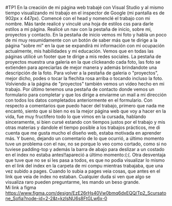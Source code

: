 #TP1 En la creación de mi página web trabajé con Visual Studio y al mismo tiempo visualizando mi trabajo en el inspector de Google (mi pantalla es de 902px x 447px). Comencé con el head y nomenclé el trabajo con mi nombre. Más tarde realicé y vinculé una hoja de estilos css para darle estilos a mi página. Realicé un nav con la pestaña de inicio, sobre mi, proyectos y contacto. En la pestaña de inicio vemos mi foto y habla un poco de mi muy resumidamente con un botón de saber más que te dirige a la página "sobre mi" en la que se expandirá mi información con mi ocupación actualmente, mis habilidades y mi educación. Vemos que en todas las páginas utilicé un footer que te dirige a mis redes sociales. La pestaña de proyectos muestra una galeria en la que clickeando cada foto, las foto se extienden para apreciarlas de mejor manera y además brindandote una descripción de la foto. Para volver a la pestaña de galeria o "proyectos", mejor dicho, podes o tocar la flechita rosa arriba o tocando incluso la foto. Volviendo a la página de "proyectos" también vemos un vídeo hecho en mi trabajo. Por último tenemos una pestaña de contacto donde vemos un formulario para completar y que los dirige a enviarme un mail a mi dirección con todos los datos completados anteriormente en el formulario. Con respecto a comentarios que puedo hacer del trabajo, primero que nada me encantó, siento que si bien no es la mejor página web que voy a hacer en la vida, fue muy fructifero todo lo que vimos en la cursada, hablando sinceramente, si bien cursé estando con tiempos justos por el trabajo y mis otras materias y dandole el tiempo posible a los trabajos prácticos, me di cuenta que me gusta mucho el diseño web, estaba motivada en aprender más. Y bueno, dejando un comentario de lo que ocurrió, a último momento tuve un problema con el nav, no se porque lo veo como cortado, como si no tuviese padding-top y además la barra de abajo para deslizar a un costado en el index no estaba antes!!apareció a último momento:(:(. Otra desventaja que tuve que no se si les pasa a todos, es que no podia visualizar lo mismo en el link del index en la carpeta de mi compu mientras trabajaba, que una vez subido a pages. Cuando lo subia a pages veia cosas, que antes en el link que veia de index no estaban. Cualquier duda si ven que algo se visualiza raro pueden preguntarme, les mando un beso grande.  
Mi link a figma https://www.figma.com/design/EzE26rHs40Vw0bmq6dxEQQ/Tp2_Scursatone_Sofia?node-id=2-2&t=kzIsNU6s8FtGLw6x-0
